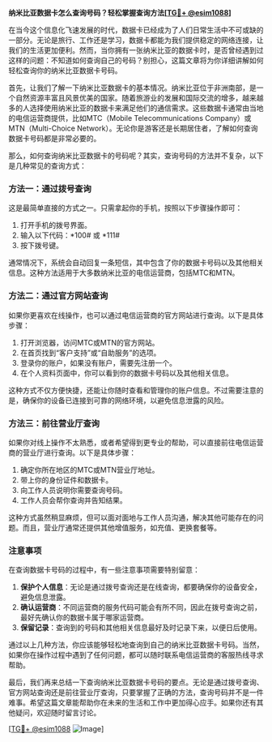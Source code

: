 **纳米比亚数据卡怎么查询号码？轻松掌握查询方法[[TG💪+ @esim1088](https://t.me/s/esim1088)]**

在当今这个信息化飞速发展的时代，数据卡已经成为了人们日常生活中不可或缺的一部分。无论是旅行、工作还是学习，数据卡都能为我们提供稳定的网络连接，让我们的生活更加便利。然而，当你拥有一张纳米比亚的数据卡时，是否曾经遇到过这样的问题：不知道如何查询自己的号码？别担心，这篇文章将为你详细讲解如何轻松查询你的纳米比亚数据卡号码。

首先，让我们了解一下纳米比亚数据卡的基本情况。纳米比亚位于非洲南部，是一个自然资源丰富且风景优美的国家。随着旅游业的发展和国际交流的增多，越来越多的人选择使用纳米比亚的数据卡来满足他们的通信需求。这些数据卡通常由当地的电信运营商提供，比如MTC（Mobile Telecommunications Company）或MTN（Multi-Choice Network）。无论你是游客还是长期居住者，了解如何查询数据卡号码都是非常必要的。

那么，如何查询纳米比亚数据卡的号码呢？其实，查询号码的方法并不复杂，以下是几种常见的查询方式：

### 方法一：通过拨号查询

这是最简单直接的方式之一。只需拿起你的手机，按照以下步骤操作即可：

1. 打开手机的拨号界面。
2. 输入以下代码：*100# 或 *111#
3. 按下拨号键。

通常情况下，系统会自动回复一条短信，其中包含了你的数据卡号码以及其他相关信息。这种方法适用于大多数纳米比亚的电信运营商，包括MTC和MTN。

### 方法二：通过官方网站查询

如果你更喜欢在线操作，也可以通过电信运营商的官方网站进行查询。以下是具体步骤：

1. 打开浏览器，访问MTC或MTN的官方网站。
2. 在首页找到“客户支持”或“自助服务”的选项。
3. 登录你的账户，如果没有账户，需要先注册一个。
4. 在个人资料页面中，你可以看到你的数据卡号码以及其他相关信息。

这种方式不仅方便快捷，还能让你随时查看和管理你的账户信息。不过需要注意的是，确保你的设备已连接到可靠的网络环境，以避免信息泄露的风险。

### 方法三：前往营业厅查询

如果你对线上操作不太熟悉，或者希望得到更专业的帮助，可以直接前往电信运营商的营业厅进行查询。以下是具体步骤：

1. 确定你所在地区的MTC或MTN营业厅地址。
2. 带上你的身份证件和数据卡。
3. 向工作人员说明你需要查询号码。
4. 工作人员会帮你查询并告知结果。

这种方式虽然稍显麻烦，但可以面对面地与工作人员沟通，解决其他可能存在的问题。而且，营业厅通常还提供其他增值服务，如充值、更换套餐等。

### 注意事项

在查询数据卡号码的过程中，有一些注意事项需要特别留意：

1. **保护个人信息**：无论是通过拨号查询还是在线查询，都要确保你的设备安全，避免信息泄露。
2. **确认运营商**：不同运营商的服务代码可能会有所不同，因此在拨号查询之前，最好先确认你的数据卡属于哪家运营商。
3. **保留记录**：查询到的号码和其他相关信息最好及时记录下来，以便日后使用。

通过以上几种方法，你应该能够轻松地查询到自己的纳米比亚数据卡号码。当然，如果你在操作过程中遇到了任何问题，都可以随时联系电信运营商的客服热线寻求帮助。

最后，我们再来总结一下查询纳米比亚数据卡号码的要点。无论是通过拨号查询、官方网站查询还是前往营业厅查询，只要掌握了正确的方法，查询号码并不是一件难事。希望这篇文章能帮助你在未来的生活和工作中更加得心应手。如果你还有其他疑问，欢迎随时留言讨论。

[[TG💪+ @esim1088](https://t.me/s/esim1088) ![Image](https://i.postimg.cc/4NQfJmqS/Snipaste-2025-05-13-00-14-12.png)]